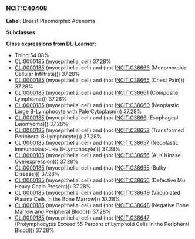 
### [NCIT:C40408](http://purl.obolibrary.org/obo/NCIT_C40408)
**Label:** Breast Pleomorphic Adenoma

**Subclasses:** 

**Class expressions from DL-Learner:**

- Thing 54.08%
- [CL:0000185](http://purl.obolibrary.org/obo/CL_0000185) (myoepithelial cell) 37.28%
- [CL:0000185](http://purl.obolibrary.org/obo/CL_0000185) (myoepithelial cell) and (not ([NCIT:C38666](http://purl.obolibrary.org/obo/NCIT_C38666) (Monomorphic Cellular Infiltrate))) 37.28%
- [CL:0000185](http://purl.obolibrary.org/obo/CL_0000185) (myoepithelial cell) and (not ([NCIT:C38665](http://purl.obolibrary.org/obo/NCIT_C38665) (Chest Pain))) 37.28%
- [CL:0000185](http://purl.obolibrary.org/obo/CL_0000185) (myoepithelial cell) and (not ([NCIT:C38661](http://purl.obolibrary.org/obo/NCIT_C38661) (Composite Lymphoma))) 37.28%
- [CL:0000185](http://purl.obolibrary.org/obo/CL_0000185) (myoepithelial cell) and (not ([NCIT:C38660](http://purl.obolibrary.org/obo/NCIT_C38660) (Neoplastic Large B-Lymphocyte with Pale Cytoplasm))) 37.28%
- [CL:0000185](http://purl.obolibrary.org/obo/CL_0000185) (myoepithelial cell) and (not ([NCIT:C3866](http://purl.obolibrary.org/obo/NCIT_C3866) (Esophageal Leiomyoma))) 37.28%
- [CL:0000185](http://purl.obolibrary.org/obo/CL_0000185) (myoepithelial cell) and (not ([NCIT:C38658](http://purl.obolibrary.org/obo/NCIT_C38658) (Transformed Peripheral B-Lymphocyte))) 37.28%
- [CL:0000185](http://purl.obolibrary.org/obo/CL_0000185) (myoepithelial cell) and (not ([NCIT:C38657](http://purl.obolibrary.org/obo/NCIT_C38657) (Neoplastic Immunoblast-Like B-Lymphocyte))) 37.28%
- [CL:0000185](http://purl.obolibrary.org/obo/CL_0000185) (myoepithelial cell) and (not ([NCIT:C38656](http://purl.obolibrary.org/obo/NCIT_C38656) (ALK Kinase Overexpression))) 37.28%
- [CL:0000185](http://purl.obolibrary.org/obo/CL_0000185) (myoepithelial cell) and (not ([NCIT:C38655](http://purl.obolibrary.org/obo/NCIT_C38655) (Bulky Disease))) 37.28%
- [CL:0000185](http://purl.obolibrary.org/obo/CL_0000185) (myoepithelial cell) and (not ([NCIT:C38650](http://purl.obolibrary.org/obo/NCIT_C38650) (Defective Mu Heavy Chain Present))) 37.28%
- [CL:0000185](http://purl.obolibrary.org/obo/CL_0000185) (myoepithelial cell) and (not ([NCIT:C38649](http://purl.obolibrary.org/obo/NCIT_C38649) (Vacuolated Plasma Cells in the Bone Marrow))) 37.28%
- [CL:0000185](http://purl.obolibrary.org/obo/CL_0000185) (myoepithelial cell) and (not ([NCIT:C38648](http://purl.obolibrary.org/obo/NCIT_C38648) (Negative Bone Marrow and Peripheral Blood))) 37.28%
- [CL:0000185](http://purl.obolibrary.org/obo/CL_0000185) (myoepithelial cell) and (not ([NCIT:C38647](http://purl.obolibrary.org/obo/NCIT_C38647) (Prolymphocytes Exceed 55 Percent of Lymphoid Cells in the Peripheral Blood))) 37.28%


